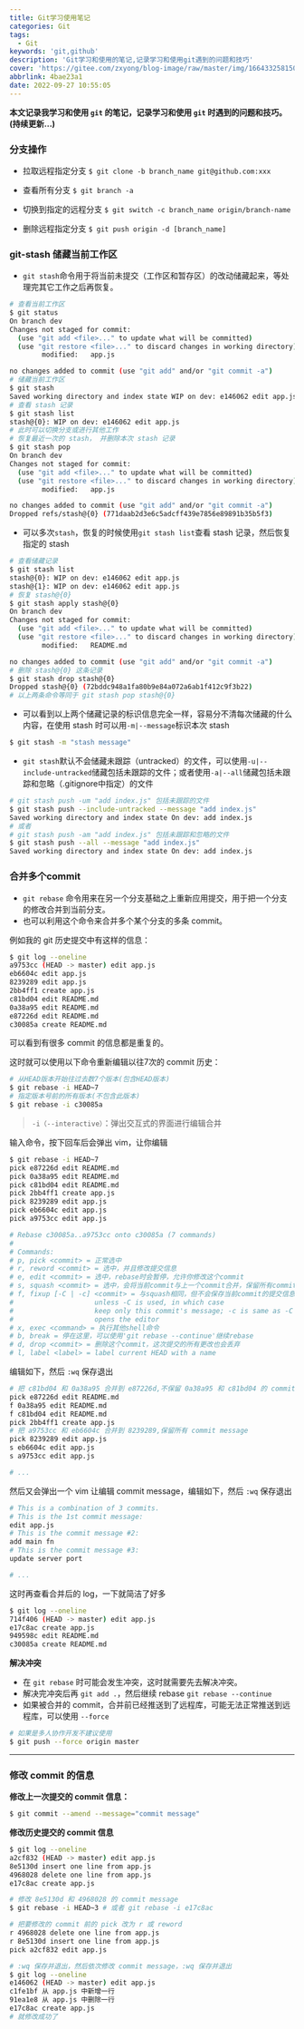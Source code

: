 ```yaml
---
title: Git学习使用笔记
categories: Git
tags:
  - Git
keywords: 'git,github'
description: 'Git学习和使用的笔记,记录学习和使用git遇到的问题和技巧'
cover: 'https://gitee.com/zxyong/blog-image/raw/master/img/1664332581508.webp'
abbrlink: 4bae23a1
date: 2022-09-27 10:55:05
---
```


**本文记录我学习和使用  `git` 的笔记，记录学习和使用 `git` 时遇到的问题和技巧。(持续更新...)**

### 分支操作

- 拉取远程指定分支 `$ git clone -b branch_name git@github.com:xxx`

- 查看所有分支 `$ git branch -a`

- 切换到指定的远程分支 `$ git switch -c branch_name origin/branch-name`

- 删除远程指定分支 `$ git push origin -d [branch_name]`

### git-stash 储藏当前工作区

- `git stash`命令用于将当前未提交（工作区和暂存区）的改动储藏起来，等处理完其它工作之后再恢复。

```bash
# 查看当前工作区
$ git status
On branch dev
Changes not staged for commit:
  (use "git add <file>..." to update what will be committed)
  (use "git restore <file>..." to discard changes in working directory)
        modified:   app.js

no changes added to commit (use "git add" and/or "git commit -a")
# 储藏当前工作区
$ git stash
Saved working directory and index state WIP on dev: e146062 edit app.js
# 查看 stash 记录
$ git stash list
stash@{0}: WIP on dev: e146062 edit app.js
# 此时可以切换分支或进行其他工作
# 恢复最近一次的 stash， 并删除本次 stash 记录
$ git stash pop
On branch dev
Changes not staged for commit:
  (use "git add <file>..." to update what will be committed)
  (use "git restore <file>..." to discard changes in working directory)
        modified:   app.js

no changes added to commit (use "git add" and/or "git commit -a")
Dropped refs/stash@{0} (771daab2d3e6c5adcff439e7856e89891b35b5f3)
```

- 可以多次`stash`，恢复的时候使用`git stash list`查看 stash 记录，然后恢复指定的 stash

```bash
# 查看储藏记录
$ git stash list
stash@{0}: WIP on dev: e146062 edit app.js
stash@{1}: WIP on dev: e146062 edit app.js
# 恢复 stash@{0}
$ git stash apply stash@{0}
On branch dev
Changes not staged for commit:
  (use "git add <file>..." to update what will be committed)
  (use "git restore <file>..." to discard changes in working directory)
        modified:   README.md

no changes added to commit (use "git add" and/or "git commit -a")
# 删除 stash@{0} 这条记录
$ git stash drop stash@{0}
Dropped stash@{0} (72bddc948a1fa80b9e84a072a6ab1f412c9f3b22)
# 以上两条命令等同于 git stash pop stash@{0}
```

- 可以看到以上两个储藏记录的标识信息完全一样，容易分不清每次储藏的什么内容，在使用 stash 时可以用`-m|--message`标识本次 stash

```bash
$ git stash -m "stash message"
```

- `git stash`默认不会储藏未跟踪（untracked）的文件，可以使用`-u|--include-untracked`储藏包括未跟踪的文件；或者使用`-a|--all`储藏包括未跟踪和忽略（.gitignore中指定）的文件

```bash
# git stash push -um "add index.js" 包括未跟踪的文件
$ git stash push --include-untracked --message "add index.js"
Saved working directory and index state On dev: add index.js
# 或者
# git stash push -am "add index.js" 包括未跟踪和忽略的文件
$ git stash push --all --message "add index.js"
Saved working directory and index state On dev: add index.js
```

### 合并多个commit

- `git rebase` 命令用来在另一个分支基础之上重新应用提交，用于把一个分支的修改合并到当前分支。
- 也可以利用这个命令来合并多个某个分支的多条 commit。

例如我的 git 历史提交中有这样的信息：

```bash
$ git log --oneline
a9753cc (HEAD -> master) edit app.js
eb6604c edit app.js
8239289 edit app.js
2bb4ff1 create app.js
c81bd04 edit README.md
0a38a95 edit README.md
e87226d edit README.md
c30085a create README.md
```

可以看到有很多 commit 的信息都是重复的。

这时就可以使用以下命令重新编辑以往7次的 commit 历史：

```bash
# 从HEAD版本开始往过去数7个版本(包含HEAD版本)
$ git rebase -i HEAD~7
# 指定版本号前的所有版本(不包含此版本)
$ git rebase -i c30085a
```

> `-i（--interactive）`：弹出交互式的界面进行编辑合并

输入命令，按下回车后会弹出 vim，让你编辑

```bash
$ git rebase -i HEAD~7
pick e87226d edit README.md
pick 0a38a95 edit README.md
pick c81bd04 edit README.md
pick 2bb4ff1 create app.js
pick 8239289 edit app.js
pick eb6604c edit app.js
pick a9753cc edit app.js

# Rebase c30085a..a9753cc onto c30085a (7 commands)
#
# Commands:
# p, pick <commit> = 正常选中
# r, reword <commit> = 选中，并且修改提交信息
# e, edit <commit> = 选中，rebase时会暂停，允许你修改这个commit
# s, squash <commit> = 选中，会将当前commit与上一个commit合并，保留所有commit信息
# f, fixup [-C | -c] <commit> = 与squash相同，但不会保存当前commit的提交信息, 
#                    unless -C is used, in which case
#                    keep only this commit's message; -c is same as -C but
#                    opens the editor
# x, exec <command> = 执行其他shell命令
# b, break = 停在这里，可以使用'git rebase --continue'继续rebase
# d, drop <commit> = 删除这个commit，这次提交的所有更改也会丢弃
# l, label <label> = label current HEAD with a name
```

编辑如下，然后 `:wq` 保存退出

```bash
# 把 c81bd04 和 0a38a95 合并到 e87226d,不保留 0a38a95 和 c81bd04 的 commit message
pick e87226d edit README.md
f 0a38a95 edit README.md
f c81bd04 edit README.md
pick 2bb4ff1 create app.js
# 把 a9753cc 和 eb6604c 合并到 8239289,保留所有 commit message
pick 8239289 edit app.js
s eb6604c edit app.js
s a9753cc edit app.js

# ...
```

然后又会弹出一个 vim 让编辑 commit message，编辑如下，然后 `:wq` 保存退出

```bash
# This is a combination of 3 commits.
# This is the 1st commit message:
edit app.js
# This is the commit message #2:
add main fn
# This is the commit message #3:
update server port

# ...
```

这时再查看合并后的 log，一下就简洁了好多

```bash
$ git log --oneline
714f406 (HEAD -> master) edit app.js
e17c8ac create app.js
949598c edit README.md
c30085a create README.md
```

**解决冲突**

- 在 `git rebase` 时可能会发生冲突，这时就需要先去解决冲突。
- 解决完冲突后再 `git add .`，然后继续 rebase `git rebase --continue`
- 如果被合并的 commit，合并前已经推送到了远程库，可能无法正常推送到远程库，可以使用 `--force`

```bash
# 如果是多人协作开发不建议使用
$ git push --force origin master
```

----

### 修改 commit 的信息

**修改上一次提交的 commit 信息：**

```bash
$ git commit --amend --message="commit message"
```

**修改历史提交的 commit 信息**

```bash
$ git log --oneline
a2cf832 (HEAD -> master) edit app.js
8e5130d insert one line from app.js
4968028 delete one line from app.js
e17c8ac create app.js

# 修改 8e5130d 和 4968028 的 commit message
$ git rebase -i HEAD~3 # 或者 git rebase -i e17c8ac

# 把要修改的 commit 前的 pick 改为 r 或 reword
r 4968028 delete one line from app.js
r 8e5130d insert one line from app.js
pick a2cf832 edit app.js

# :wq 保存并退出，然后依次修改 commit message，:wq 保存并退出
$ git log --oneline
e146062 (HEAD -> master) edit app.js
c1fe1bf 从 app.js 中新增一行
91ea1e8 从 app.js 中删除一行
e17c8ac create app.js
# 就修改成功了
```
